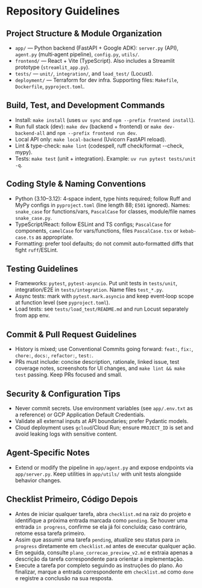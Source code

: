 # Repository Guidelines

## Project Structure & Module Organization
- `app/` — Python backend (FastAPI + Google ADK): `server.py` (API), `agent.py` (multi‑agent pipeline), `config.py`, `utils/`.
- `frontend/` — React + Vite (TypeScript). Also includes a Streamlit prototype (`streamlit_app.py`).
- `tests/` — `unit/`, `integration/`, and `load_test/` (Locust).
- `deployment/` — Terraform for dev infra. Supporting files: `Makefile`, `Dockerfile`, `pyproject.toml`.

## Build, Test, and Development Commands
- Install: `make install` (uses `uv sync` and `npm --prefix frontend install`).
- Run full stack (dev): `make dev` (backend + frontend) or `make dev-backend-all` and `npm --prefix frontend run dev`.
- Local API only: `make local-backend` (Uvicorn FastAPI reload).
- Lint & type-check: `make lint` (codespell, ruff check/format --check, mypy).
- Tests: `make test` (unit + integration). Example: `uv run pytest tests/unit -q`.

## Coding Style & Naming Conventions
- Python (3.10–3.12): 4‑space indent, type hints required; follow Ruff and MyPy configs in `pyproject.toml` (line length 88; `E501` ignored). Names: `snake_case` for functions/vars, `PascalCase` for classes, module/file names `snake_case.py`.
- TypeScript/React: follow ESLint and TS configs; `PascalCase` for components, `camelCase` for vars/functions, files `PascalCase.tsx` or `kebab-case.ts` as appropriate.
- Formatting: prefer tool defaults; do not commit auto‑formatted diffs that fight `ruff`/ESLint.

## Testing Guidelines
- Frameworks: `pytest`, `pytest-asyncio`. Put unit tests in `tests/unit`, integration/E2E in `tests/integration`. Name files `test_*.py`.
- Async tests: mark with `pytest.mark.asyncio` and keep event‑loop scope at function level (see `pyproject.toml`).
- Load tests: see `tests/load_test/README.md` and run Locust separately from app env.

## Commit & Pull Request Guidelines
- History is mixed; use Conventional Commits going forward: `feat:`, `fix:`, `chore:`, `docs:`, `refactor:`, `test:`.
- PRs must include: concise description, rationale, linked issue, test coverage notes, screenshots for UI changes, and `make lint && make test` passing. Keep PRs focused and small.

## Security & Configuration Tips
- Never commit secrets. Use environment variables (see `app/.env.txt` as a reference) or GCP Application Default Credentials.
- Validate all external inputs at API boundaries; prefer Pydantic models.
- Cloud deployment uses `gcloud`/Cloud Run; ensure `PROJECT_ID` is set and avoid leaking logs with sensitive content.

## Agent‑Specific Notes
- Extend or modify the pipeline in `app/agent.py` and expose endpoints via `app/server.py`. Keep utilities in `app/utils/` with unit tests alongside behavior changes.

## Checklist Primeiro, Código Depois
- Antes de iniciar qualquer tarefa, abra `checklist.md` na raiz do projeto e identifique a próxima entrada marcada como `pending`. Se houver uma entrada `in progress`, confirme se ela já foi concluída; caso contrário, retome essa tarefa primeiro.
- Assim que assumir uma tarefa `pending`, atualize seu status para `in progress` diretamente em `checklist.md` antes de executar qualquer ação.
- Em seguida, consulte `plano_correcao_preview_v2.md` e extraia apenas a descrição da tarefa correspondente para orientar a implementação.
- Execute a tarefa por completo seguindo as instruções do plano. Ao finalizar, marque a entrada correspondente em `checklist.md` como `done` e registre a conclusão na sua resposta.
